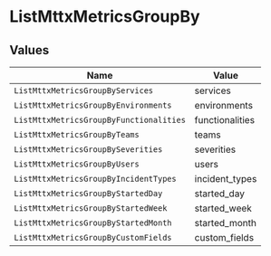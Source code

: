 # ListMttxMetricsGroupBy


## Values

| Name                                    | Value                                   |
| --------------------------------------- | --------------------------------------- |
| `ListMttxMetricsGroupByServices`        | services                                |
| `ListMttxMetricsGroupByEnvironments`    | environments                            |
| `ListMttxMetricsGroupByFunctionalities` | functionalities                         |
| `ListMttxMetricsGroupByTeams`           | teams                                   |
| `ListMttxMetricsGroupBySeverities`      | severities                              |
| `ListMttxMetricsGroupByUsers`           | users                                   |
| `ListMttxMetricsGroupByIncidentTypes`   | incident_types                          |
| `ListMttxMetricsGroupByStartedDay`      | started_day                             |
| `ListMttxMetricsGroupByStartedWeek`     | started_week                            |
| `ListMttxMetricsGroupByStartedMonth`    | started_month                           |
| `ListMttxMetricsGroupByCustomFields`    | custom_fields                           |